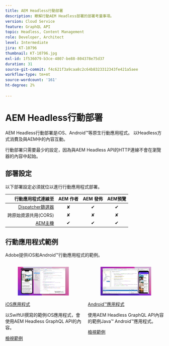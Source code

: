 ```yaml
---
title: AEM Headless行動部署
description: 瞭解行動AEM Headless部署的部署考量事項。
version: Cloud Service
feature: GraphQL API
topic: Headless, Content Management
role: Developer, Architect
level: Intermediate
jira: KT-10796
thumbnail: KT-10796.jpg
exl-id: 1f536079-b3ce-4807-be88-804378e75d37
duration: 31
source-git-commit: f4c621f3a9caa8c2c64b8323312343fe421a5aee
workflow-type: tm+mt
source-wordcount: '161'
ht-degree: 2%

---
```


# AEM Headless行動部署

AEM Headless行動部署是iOS、Android™等原生行動應用程式。 以Headless方式消費及與AEM中的內容互動。

行動部署只需要最少的設定，因為與AEM Headless API的HTTP連線不會在瀏覽器的內容中起始。

## 部署設定

以下部署設定必須就位以進行行動應用程式部署。

| 行動應用程式連線至 | AEM 作者 | AEM 發佈 | AEM預覽 |
|---------------------------------------------------:|:----------:|:-----------:|:-----------:|
| [Dispatcher篩選器](./configurations/dispatcher-filters.md) | ✘ | ✔ | ✔ |
| 跨原始資源共用(CORS) | ✘ | ✘ | ✘ |
| [AEM主機](./configurations/aem-hosts.md) | ✔ | ✔ | ✔ |

## 行動應用程式範例

Adobe提供iOS和Android™行動應用程式的範例。

<div class="columns is-multiline">
    <!-- iOS app -->
    <div class="column is-half-tablet is-half-desktop is-one-third-widescreen" aria-label="iOS app" tabindex="0">
       <div class="card">
           <div class="card-image">
               <figure class="image is-16by9">
                   <a href="../example-apps/ios-swiftui-app.md" title="iOS應用程式" tabindex="-1">
                       <img class="is-bordered-r-small" src="../example-apps/assets/ios-swiftui-app/ios-app-card.png" alt="iOS應用程式">
                   </a>
               </figure>
           </div>
           <div class="card-content is-padded-small">
               <div class="content">
                   <p class="headline is-size-6 has-text-weight-bold"><a href="../example-apps/ios-swiftui-app.md" title="iOS應用程式">iOS應用程式</a></p>
                   <p class="is-size-6">以SwiftUI撰寫的範例iOS應用程式，會使用AEM Headless GraphQL API的內容。</p>
                   <a href="../example-apps/ios-swiftui-app.md" class="spectrum-Button spectrum-Button--outline spectrum-Button--primary spectrum-Button--sizeM">
                       <span class="spectrum-Button-label has-no-wrap has-text-weight-bold">檢視範例</span>
                   </a>
               </div>
           </div>
       </div>
    </div>
    <!-- Android app -->
    <div class="column is-half-tablet is-half-desktop is-one-third-widescreen" aria-label="Android app" tabindex="0">
       <div class="card">
           <div class="card-image">
               <figure class="image is-16by9">
                   <a href="../example-apps/android-app.md" title="Android™應用程式" tabindex="-1">
                       <img class="is-bordered-r-small" src="../example-apps/assets/android-java-app/android-app-card.png" alt="Android應用程式">
                   </a>
               </figure>
           </div>
           <div class="card-content is-padded-small">
               <div class="content">
                   <p class="headline is-size-6 has-text-weight-bold"><a href="../example-apps/android-app.md" title="Android™應用程式">Android™應用程式</a></p>
                   <p class="is-size-6">使用AEM Headless GraphQL API內容的範例Java™ Android™應用程式。</p>
                   <a href="../example-apps/android-app.md" class="spectrum-Button spectrum-Button--outline spectrum-Button--primary spectrum-Button--sizeM">
                       <span class="spectrum-Button-label has-no-wrap has-text-weight-bold">檢視範例</span>
                   </a>
               </div>
           </div>
       </div>
    </div>
</div>
